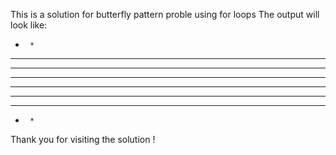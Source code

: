 This is a solution for butterfly pattern proble using for loops
The output will look like:
*      *
**    **
***  ***
********
********
***  ***
**    **
*      *
Thank you for visiting the solution !
